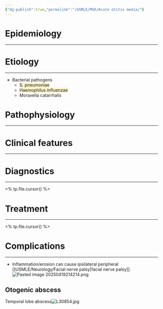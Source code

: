 ```yaml
---
{"dg-publish":true,"permalink":"/USMLE/MSK/Acute otitis media/"}
---
```


# Epidemiology
---


# Etiology
---
- Bacterial pathogens 
	- <span style="background:rgba(240, 200, 0, 0.2)">S. pneumoniae </span>
	- <span style="background:rgba(240, 200, 0, 0.2)">Haemophilus influenzae </span>
	- Moraxella catarrhalis

# Pathophysiology
---


# Clinical features
---


# Diagnostics
---
<% tp.file.cursor() %>

# Treatment
---
<% tp.file.cursor() %>

# Complications
---
- Inflammation/erosion can cause ipsilateral peripheral [[USMLE/Neurology/Facial nerve palsy\|facial nerve palsy]].![Pasted image 20250419214214.png](/img/user/appendix/Pasted%20image%2020250419214214.png)
## Otogenic abscess
Temporal lobe abscess![L30854.jpg](/img/user/appendix/L30854.jpg)
